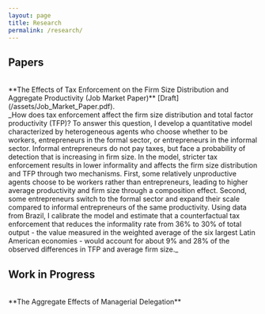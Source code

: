 ```yaml
---
layout: page
title: Research
permalink: /research/
---
```

<h2 style="font-size: 12px font-weight: bold;">Papers</h2><br>
**The Effects of Tax Enforcement on the Firm Size Distribution and Aggregate Productivity (Job Market Paper)** [Draft](/assets/Job_Market_Paper.pdf).<br>
_How does tax enforcement affect the firm size distribution and total factor productivity (TFP)? To answer this question, I develop a quantitative model characterized by heterogeneous agents who choose whether to be workers, entrepreneurs in the formal sector, or entrepreneurs in the informal sector. Informal entrepreneurs do not pay taxes, but face a probability of detection that is increasing in firm size. In the model, stricter tax enforcement results in lower informality and affects the firm size distribution and TFP through two mechanisms. First, some relatively unproductive agents choose to be workers rather than entrepreneurs, leading to higher average productivity and firm size through a composition effect. Second, some entrepreneurs switch to the formal sector and expand their scale compared to informal entrepreneurs of the same productivity. Using data from Brazil, I calibrate the model and estimate that a counterfactual tax enforcement that reduces the informality rate from 36% to 30% of total output - the value measured in the weighted average of the six largest Latin American economies - would account for about 9% and 28% of the observed differences in TFP and average firm size._

<h2 style="font-size: 12px font-weight: bold;">Work in Progress</h2><br>
**The Aggregate Effects of Managerial Delegation**


